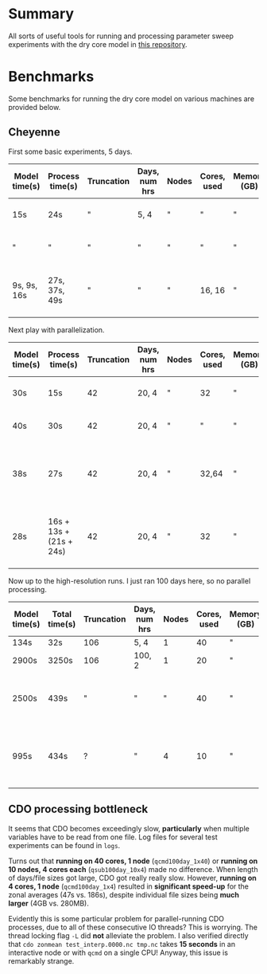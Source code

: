 <!-- Modifications to the GFDL dry core Fortran source for a series of experiments with the thermal damping timescale. For more info, see recent publication. -->
# Summary
All sorts of useful tools for running and processing parameter sweep experiments with the dry core model in [this repository](https://github.com/lukelbd/gfdl-drycore.git).

# Benchmarks
Some benchmarks for running the dry core model on various machines are provided below.

## Cheyenne
First some basic experiments, 5 days.

| Model time(s) | Process time(s) | Truncation | Days, num hrs | Nodes | Cores, used | Memory (GB) | Notes                                             |
| ---           | ---             | ---        | ---           | ---   | ---         | ---         | ---                                               |
| 15s           | 24s             | "          | 5, 4          | "     | "           | "           | Much better performance fewer days                |
| "             | "               | "          | "             | "     | "           | "           | With background processing                        |
| 9s, 9s, 16s   | 27s, 37s, 49s   | "          | "             | "     | 16, 16      | "           | With background processing, model using all cores |

Next play with parallelization.

| Model time(s) | Process time(s)         | Truncation | Days, num hrs | Nodes | Cores, used | Memory (GB) | Notes                                             |
| ---           | ---                     | ---        | ---           | ---   | ---         | ---         | ---                                               |
| 30s           | 15s                     | 42         | 20, 4         | "     | 32          | "           | With parallel processing
| 40s           | 30s                     | 42         | 20, 4         | "     | "           | "           | Process in background each step
| 38s           | 27s                     | 42         | 20, 4         | "     | 32,64       | "           | With "extra" cores for processing, not any faster
| 28s           | 16s + 13s + (21s + 24s) | 42         | 20, 4         | "     | 32          | "           | Without parallel processing (combine, interp, CDO, NCL)

Now up to the high-resolution runs. I just ran 100 days here, so no parallel processing.

| Model time(s) | Total time(s) | Truncation | Days, num hrs | Nodes | Cores, used | Memory (GB) | Notes                                     |
| ---           | ---           | ---        | ---           | ---   | ---         | ---         | ---                                       |
| 134s          | 32s           | 106        | 5, 4          | 1     | 40          | "           | Very slow
| 2900s         | 3250s         | 106        | 100, 2        | 1     | 20          | "           | About 2 days for
| 2500s         | 439s          | "          | "             | "     | 40          | "           | Marginally faster for twice as many cores
| 995s          | 434s          | ?          | "             | 4     | 10          | "           | No different when using more nodes


## CDO processing bottleneck
It seems that CDO becomes exceedingly slow, **particularly** when multiple variables have to be read from one file. Log files for several test experiments can be found in `logs`.
<!-- The CDO approach was **unique** in that it entails **many, consecutive reads to the same file**... however this **does not explain** the particular slowness of simple `-zonmean` operation. Maybe in this special case, when you have all these consecutive IO threads going on, and other processes in the background, becomes a special bottleneck. -->

Turns out that **running on 40 cores, 1 node** (`qcmd100day_1x40`) or **running on 10 nodes, 4 cores each** (`qsub100day_10x4`) made no difference. When length of days/file sizes got large, CDO got really really slow. However, **running on 4 cores, 1 node** (`qcmd100day_1x4`) resulted in **significant speed-up** for the zonal averages (47s vs. 186s), despite individual file sizes being **much larger** (4GB vs. 280MB).

Evidently this is some particular problem for parallel-running CDO processes, due to all of these consecutive IO threads? This is worrying. The thread locking flag `-L` did **not** alleviate the problem. I also verified directly that `cdo zonmean test_interp.0000.nc tmp.nc` takes **15 seconds** in an interactive node or with `qcmd` on a single CPU! Anyway, this issue is remarkably strange.
